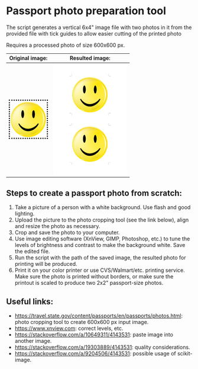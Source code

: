 # Passport photo preparation tool

The script generates a vertical 6x4" image file with two photos in it from the provided file with tick guides to allow easier cutting of the printed photo

Requires a processed photo of size 600x600 px.

| Original image: | Resulted image:      |
|-----------------|----------------------|
| <img src="photo.jpg" style="border-style:dotted;" width="100"> | <img src="photo_6x4in.jpg" width="200"> |



## Steps to create a passport photo from scratch:
1. Take a picture of a person with a white background. Use flash and good lighting.
2. Upload the picture to the photo cropping tool (see the link below), align and resize the photo as necessary.
3. Crop and save the photo to your computer.
4. Use image editing software (XnView, GIMP, Photoshop, etc.) to tune the levels of brightness and contrast to make the background white. Save the edited file.
5. Run the script with the path of the saved image, the resulted photo for printing will be produced.
6. Print it on your color printer or use CVS/Walmart/etc. printing service. Make sure the photo is printed without borders, or make sure the printout is scaled to produce two 2x2" passport-size photos.


## Useful links:
- https://travel.state.gov/content/passports/en/passports/photos.html: photo cropping tool to create 600x600 px input image.
- https://www.xnview.com: correct levels, etc.
- https://stackoverflow.com/a/10649311/4143531: paste image into another image.
- https://stackoverflow.com/a/19303889/4143531: quality considerations.
- https://stackoverflow.com/a/9204506/4143531: possible usage of scikit-image.
